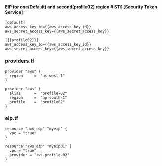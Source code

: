 #### EIP for one(Default) and second(profile02) region # STS [Security Token Service]
~~~
[default]
aws_access_key_id={{aws_access_key_id}}
aws_secret_access_key={{aws_secret_access_key}}

[{{profile02}}]
aws_access_key_id={{aws_access_key_id}}
aws_secret_access_key={{aws_secret_access_key}}
~~~ 
### providers.tf
```hcl
provider "aws" {
  region     =  "us-west-1"
}

provider "aws" {
  alias      =  "profile-02"
  region     =  "ap-south-1"
  profile    =  "profile02"
}
```


### eip.tf
```hcl
resource "aws_eip" "myeip" {
  vpc = "true"
}

resource "aws_eip" "myeip01" {
  vpc = "true"
  provider = "aws.profile-02"
}
```



